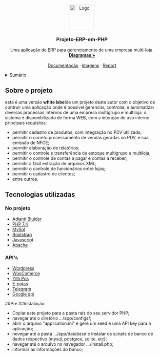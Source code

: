 <div id="top"></div>

<br />
<div align="center">
  <a href="https://github.com/pedrogomes30/Projeto-ERP-em-PHP/blob/master/app/images/icons/erp-logo.png">
    <img src="https://github.com/pedrogomes30/Projeto-ERP-em-PHP/blob/master/app/images/icons/erp-logo.png" alt="Logo" width="80" height="80">
  </a>

  <h3 align="center">Projeto-ERP-em-PHP </h3>

  <p align="center">
    Uma aplicação de ERP para gerenciamento de uma empresa multi-loja.
    <br />
    <a href="https://github.com/pedrogomes30/Projeto-ERP-em-PHP/blob/master/Documenta%C3%A7%C3%A3o/Diagramas/diagramas.md"><strong>Diagramas »</strong></a>
    <br />
    <br />
    <a href="https://github.com/pedrogomes30/Projeto-ERP-em-PHP/blob/master/Documenta%C3%A7%C3%A3o/docs.md">Documentação</a>
    ·
    <a href="https://github.com/pedrogomes30/Projeto-ERP-em-PHP/tree/master/app/images">Imagens</a>
    ·
    <a href="https://github.com/pedrogomes30/Projeto-ERP-em-PHP/issues">Report</a>
  </p>
</div>

<details>
  <summary>Sumário</summary>
  <ol>
    <li>
      <a href="#Sobre-o-projeto">Sobre o pojeto</a>
      <ul>
        <li><a href="#Tecnologias-utilizadas">Tecnologias utilizadas</a></li>
      </ul>
    </li>
    <li>
      <a href="#instalacao">Instalação</a>
      <ul>
        <li><a href="#prerequisitos">Pré-requisitos</a></li>
        <li><a href="#instalacao">Instalação</a></li>
      </ul>
    </li>
    <li><a href="#usage">Usage</a></li>
  </ol>
</details>

## Sobre o projeto 

esta é uma versão <b>white label</b>de um projeto deste autor com o objetivo de contruir uma aplicação onde é possivel gerenciar, controlar, e automatizar diversos processos internos de uma empresa multigrupo e multiloja. o sistema é disponibilizado de forma WEB, com a intenção de uso interno.
principais requisitos:
- permitir cadastro de produtos, com integração no PDV utilizado;
- permitir o correto processamento de vendas geradas no PDV, e sua emissão de NFCE;
- permitir elaboração de relatórios;
- permitir o controle e transferência de estoque multigrupo e multiloja;
- permitir o controle de contas a pagar e contas a receber;
- permitir a fácil extração de arquivos XML;
- permitir o controle de funcionários entre lojas;
- permitir o cadastro de clientes;
- entre outros.

## Tecnologias utilizadas

### No projeto
<ul>
  <li><a href="https://www.adiantibuilder.com.br/"> Adianti Biulder</a></li>
  <li><a href="https://www.php.net/"> PHP 7.4</a></li>
  <li><a href="https://www.mysql.com/"> MySql</a></li>
  <li><a href="https://getbootstrap.com/"> Bootstrap</a></li>
  <li><a href="https://www.javascript.com/"> Javascript</a></li>
  <li><a href="https://www.apache.org/"> Apache</a></li>  
</ul>

### API's
<ul>
  <li><a href="https://developer.wordpress.com/docs/"> Wordpress</a></li>
  <li><a href="https://woocommerce.com/documentation/"> WooComerce</a></li>
  <li><a href="https://docs.yithemes.com/"> Yith Pos</a></li>
  <li><a href="https://enotas.com.br/"> E-notas</a></li>
  <li><a href="https://core.telegram.org/"> Telegram</a></li>
  <li><a href="https://cloud.google.com/apis"> Google api</a></li>  
</ul>
##Pre
##Instalação

- Copiar este projeto para a pasta raiz do seu servidor PHP;
- navegar até  o diretório .../app/configs/;
- abrir o arquivo  "application.ini" e gere um seed e uma API key para a aplicação;
- nevegar até a pasta .../app/database e instalar os scripts de banco de dados respectivo (mysql, postgree, sqlite, etc);
- navegar até o arquivo no navegador .../install.php;
- informar as informações do banco;


